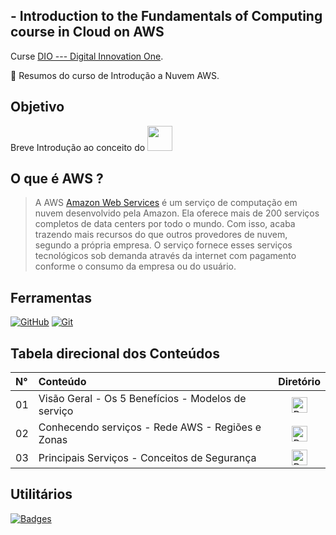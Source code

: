## - Introduction to the Fundamentals of Computing course in Cloud on AWS



Curse [DIO --- Digital Innovation One](https://www.dio.me/).


📒 Resumos do curso de Introdução a Nuvem AWS.

## Objetivo

Breve Introdução ao conceito do <a href="https://aws.amazon.com/pt/"> <img align="rigth" width="40px" src="https://upload.wikimedia.org/wikipedia/commons/thumb/5/5c/AWS_Simple_Icons_AWS_Cloud.svg/2560px-AWS_Simple_Icons_AWS_Cloud.svg.png"> </a>


## **O que é AWS ?**

>A AWS [Amazon Web Services](https://tecnoblog.net/responde/o-que-e-a-aws-amazon-web-services/) é um serviço de computação em nuvem desenvolvido pela Amazon. 
Ela oferece mais de 200 serviços completos de data centers por todo o mundo. Com isso, acaba trazendo mais recursos do que outros provedores de nuvem, segundo a própria empresa.
O serviço fornece esses serviços tecnológicos sob demanda através da internet com pagamento conforme o consumo da empresa ou do usuário.

## Ferramentas

[![GitHub](https://img.shields.io/badge/GitHub-000?style=for-the-badge&logo=github&logoColor=30A3DC)](https://docs.github.com/)
[![Git](https://img.shields.io/badge/Git-000?style=for-the-badge&logo=git&logoColor=E94D5F)](https://git-scm.com/doc)

## Tabela direcional dos Conteúdos
<table>
 <thead>
  <tr align="left">
   <th>N°</th>
   <th>Conteúdo</th>
   <th>Diretório</th>
  </tr>
 </thead>
 <tbody align="left">
  <tr>
    <td>01</td>
    <td>Visão Geral - Os 5 Benefícios - Modelos de serviço</td>
    <td align="center">
     <a href="https://github.com/BrUnO0-0/AWS-Cloud-conceitos/blob/71b49779bbb64b2ee268cdcd1a63aecd98df712f/Part0.md">
        <img align="center" width="25px" alt="Part0" src="https://cdn-icons-png.flaticon.com/512/3616/3616556.png">
     </a>
    </td>
   </tr> 
    <tr>
    <td>02</td>
    <td>Conhecendo serviços - Rede AWS - Regiões e Zonas</td>
    <td align="center">
     <a href="https://github.com/BrUnO0-0/AWS-Cloud-conceitos/blob/dda45dde3d7e2d3f7de46215310a034a28fbe24e/Part1.md">
        <img align="center" width="25px" alt="Part0" src="https://cdn-icons-png.flaticon.com/512/3616/3616556.png">
     </a>
    </td>
   </tr> 
    <tr>
    <td>03</td>
    <td>Principais Serviços - Conceitos de Segurança </td>
    <td align="center">
     <a href="https://github.com/BrUnO0-0/AWS-Cloud-conceitos/blob/dda45dde3d7e2d3f7de46215310a034a28fbe24e/Part2.md">
        <img align="center" width="25px" alt="Part0" src="https://cdn-icons-png.flaticon.com/512/3616/3616556.png">
     </a>
    </td>
   </tr> 
 </tbody>
 <tfoot></tfoot>
</table>

## Utilitários
[![Badges](https://img.shields.io/badge/Badges-30A3DC?style=for-the-badge)](https://github.com/elidianaandrade/dio-lab-open-source/blob/main/utils/badges/badges.md)





 
